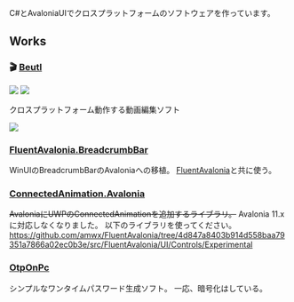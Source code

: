 C#とAvaloniaUIでクロスプラットフォームのソフトウェアを作っています。

## Works
### 🎬 [Beutl](https://github.com/b-editor/beutl)

![](https://img.shields.io/github/stars/b-editor/beutl)
![](https://img.shields.io/github/downloads/b-editor/beutl/total)

クロスプラットフォーム動作する動画編集ソフト

![](https://raw.github.com/b-editor/beutl/main/assets/screenshots/screenshot-light-dark.png)

### [FluentAvalonia.BreadcrumbBar](https://github.com/indigo-san/FluentAvalonia.BreadcrumbBar)
WinUIのBreadcrumbBarのAvaloniaへの移植。
[FluentAvalonia](https://github.com/amwx/FluentAvalonia)と共に使う。

### [ConnectedAnimation.Avalonia](https://github.com/indigo-san/ConnectedAnimation.Avalonia)
~~AvaloniaにUWPのConnectedAnimationを追加するライブラリ。~~
Avalonia 11.x に対応しなくなりました。
以下のライブラリを使ってください。
https://github.com/amwx/FluentAvalonia/tree/4d847a8403b914d558baa79351a7866a02ec0b3e/src/FluentAvalonia/UI/Controls/Experimental

### [OtpOnPc](https://github.com/indigo-san/OtpOnPc)
シンプルなワンタイムパスワード生成ソフト。
一応、暗号化はしている。
